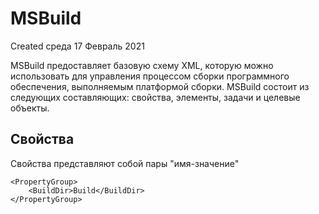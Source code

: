 # MSBuild
Created среда 17 Февраль 2021

MSBuild предоставляет базовую схему XML, которую можно использовать для управления процессом сборки программного обеспечения, выполняемым платформой сборки. 
MSBuild состоит из следующих составляющих: свойства, элементы, задачи и целевые объекты.

Свойства
--------
Свойства представляют собой пары "имя-значение"

	<PropertyGroup>
	    <BuildDir>Build</BuildDir>
	</PropertyGroup>

